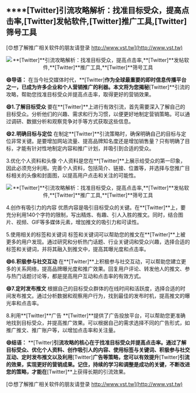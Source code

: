 ## ****[Twitter]**引流攻略解析：找准目标受众，提高点击率,**[Twitter]**发帖软件,**[Twitter]**推广工具,**[Twitter]**筛号工具**

[😍想了解推广相关软件的朋友请登录 http://www.vst.tw](http://www.vst.tw)

 <center><img src="https://vst.tw/MP4/tuiguang/png/2.png" alt="**[Twitter]**引流攻略解析：找准目标受众，提高点击率,**[Twitter]**发帖软件,**[Twitter]**推广工具,**[Twitter]**筛号工具"></center>

**😄导语：**
在当今社交媒体时代，**[Twitter]**作为全球最重要的即时信息传播平台之一，已成为许多企业和个人营销推广的利器。本文将为您揭秘**[Twitter]**引流的攻略，帮助您找准目标受众并提高点击率，取得更好的营销效果。

**😄1.了解目标受众**
要在**[Twitter]**上进行有效引流，首先需要深入了解自己的目标受众。分析他们的兴趣、需求和行为习惯，以便更好地制定营销策略。可以通过调研、数据分析和观察竞争对手等方式获取这些信息。

**😄2.明确目标与定位**
在制定**[Twitter]**引流策略时，确保明确自己的目标与定位非常关键。是要增加网站流量、提高品牌知名度还是增加销售量？只有明确了目标，才能有针对性地制定内容和推广计划，并吸引到合适的受众。

3.优化个人资料和头像
个人资料是您在**[Twitter]**上展示给受众的第一印象，因此必须充分利用。完善个人资料，包括简介、链接、位置等，并选择与您推广目标相关的头像和封面图，以提高用户点击和关注的可能性。

 <center><img src="https://vst.tw/MP4/tuiguang/png/1.png" alt="**[Twitter]**引流攻略解析：找准目标受众，提高点击率,**[Twitter]**发帖软件,**[Twitter]**推广工具,**[Twitter]**筛号工具"></center>

4.创作有吸引力的内容
优质内容是吸引目标受众的关键。在**[Twitter]**上，要充分利用140个字符的限制，写出精炼、有趣、引人入胜的推文。同时，结合图片、视频、GIF等多媒体元素，增加推文的吸引力和可读性。

5.使用相关的标签和关键词
标签和关键词可以帮助您的推文在**[Twitter]**上被更多的用户发现。通过研究和分析热门话题、行业关键词和受众兴趣，选择合适的标签和关键词，并将其融入到推文中，提高其曝光度和点击率。

**😄6.积极参与社交互动**
在**[Twitter]**上积极参与社交互动，可以帮助您建立更多的关系网络，提高品牌曝光度和推广效果。回复用户评论、转发他人的推文、参与热门话题讨论等，都是提高用户互动和点击率的有效方式。

**😄7.定时发布推文**
根据自己的目标受众群体的在线时间和活跃度，选择合适的时间发布推文。通过分析数据和观察用户行为，找到最佳的发布时机，提高推文的曝光率和点击率。

8.利用**[Twitter]**广告
**[Twitter]**提供了广告投放平台，可以帮助您更准确地找到目标受众，并提高推广效果。可以根据自己的需求选择不同的广告形式，如推广推文、推广账户等，以增加点击率和关注量。

**😄结语：**
**[Twitter]**引流攻略的核心在于找准目标受众并提高点击率。通过了解目标受众、优化个人资料、创作吸引人的内容、使用标签与关键词、积极参与社交互动、定时发布推文以及利用**[Twitter]**广告等策略，您可以有效提升**[Twitter]**引流的效果，实现更好的营销成果。记住，持续的学习和调整是成功的关键，不断改进您的策略，才能在**[Twitter]**上获得长期的引流效果。

[😍想了解推广相关软件的朋友请登录 http://www.vst.tw](http://www.vst.tw)



